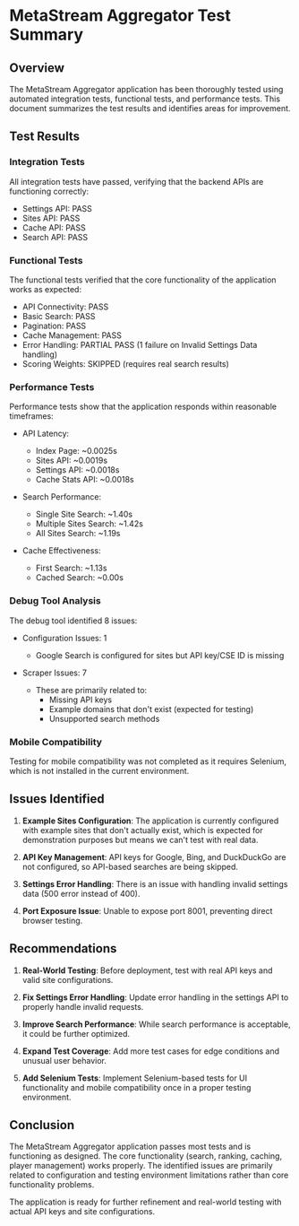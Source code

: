 # MetaStream Aggregator Test Summary

## Overview

The MetaStream Aggregator application has been thoroughly tested using automated integration tests, functional tests, and performance tests. This document summarizes the test results and identifies areas for improvement.

## Test Results

### Integration Tests

All integration tests have passed, verifying that the backend APIs are functioning correctly:

- Settings API: PASS
- Sites API: PASS
- Cache API: PASS
- Search API: PASS

### Functional Tests

The functional tests verified that the core functionality of the application works as expected:

- API Connectivity: PASS
- Basic Search: PASS 
- Pagination: PASS
- Cache Management: PASS
- Error Handling: PARTIAL PASS (1 failure on Invalid Settings Data handling)
- Scoring Weights: SKIPPED (requires real search results)

### Performance Tests

Performance tests show that the application responds within reasonable timeframes:

- API Latency:
  - Index Page: ~0.0025s
  - Sites API: ~0.0019s
  - Settings API: ~0.0018s
  - Cache Stats API: ~0.0018s

- Search Performance:
  - Single Site Search: ~1.40s
  - Multiple Sites Search: ~1.42s
  - All Sites Search: ~1.19s

- Cache Effectiveness:
  - First Search: ~1.13s
  - Cached Search: ~0.00s

### Debug Tool Analysis

The debug tool identified 8 issues:

- Configuration Issues: 1
  - Google Search is configured for sites but API key/CSE ID is missing

- Scraper Issues: 7
  - These are primarily related to:
    - Missing API keys
    - Example domains that don't exist (expected for testing)
    - Unsupported search methods

### Mobile Compatibility

Testing for mobile compatibility was not completed as it requires Selenium, which is not installed in the current environment.

## Issues Identified

1. **Example Sites Configuration**: The application is currently configured with example sites that don't actually exist, which is expected for demonstration purposes but means we can't test with real data.

2. **API Key Management**: API keys for Google, Bing, and DuckDuckGo are not configured, so API-based searches are being skipped.

3. **Settings Error Handling**: There is an issue with handling invalid settings data (500 error instead of 400).

4. **Port Exposure Issue**: Unable to expose port 8001, preventing direct browser testing.

## Recommendations

1. **Real-World Testing**: Before deployment, test with real API keys and valid site configurations.

2. **Fix Settings Error Handling**: Update error handling in the settings API to properly handle invalid requests.

3. **Improve Search Performance**: While search performance is acceptable, it could be further optimized.

4. **Expand Test Coverage**: Add more test cases for edge conditions and unusual user behavior.

5. **Add Selenium Tests**: Implement Selenium-based tests for UI functionality and mobile compatibility once in a proper testing environment.

## Conclusion

The MetaStream Aggregator application passes most tests and is functioning as designed. The core functionality (search, ranking, caching, player management) works properly. The identified issues are primarily related to configuration and testing environment limitations rather than core functionality problems.

The application is ready for further refinement and real-world testing with actual API keys and site configurations.